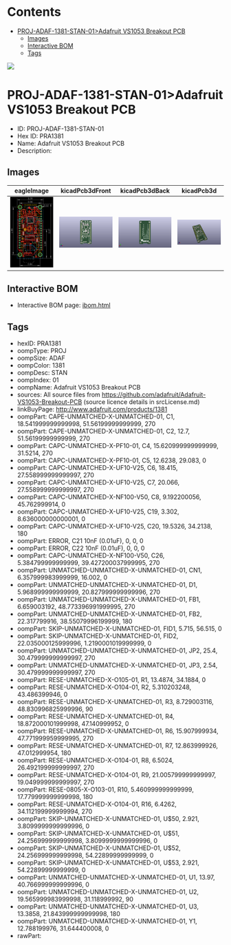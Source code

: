 



Contents
========

* [PROJ-ADAF-1381-STAN-01>Adafruit VS1053 Breakout PCB](#proj-adaf-1381-stan-01adafruit-vs1053-breakout-pcb)
	* [Images](#images)
	* [Interactive BOM](#interactive-bom)
	* [Tags](#tags)
  
![][im]
# PROJ-ADAF-1381-STAN-01>Adafruit VS1053 Breakout PCB

- ID: PROJ-ADAF-1381-STAN-01
- Hex ID: PRA1381
- Name: Adafruit VS1053 Breakout PCB
- Description: 

## Images
  
  

|eagleImage|kicadPcb3dFront|kicadPcb3dBack|kicadPcb3d|
| :---: | :---: | :---: | :---: |
|[![eagleImage](eagleImage_140.png)](eagleImage_600.png)|[![kicadPcb3dFront](kicadPcb3dFront_140.png)](kicadPcb3dFront_600.png)|[![kicadPcb3dBack](kicadPcb3dBack_140.png)](kicadPcb3dBack_600.png)|[![kicadPcb3d](kicadPcb3d_140.png)](kicadPcb3d_600.png)|

## Interactive BOM

- Interactive BOM page: [ibom.html](kicad/bom/ibom.html)

## Tags

- hexID: PRA1381
- oompType: PROJ
- oompSize: ADAF
- oompColor: 1381
- oompDesc: STAN
- oompIndex: 01
- oompName: Adafruit VS1053 Breakout PCB
- sources: All source files from https://github.com/adafruit/Adafruit-VS1053-Breakout-PCB (source licence details in srcLicense.md)
- linkBuyPage: http://www.adafruit.com/products/1381
- oompPart: CAPE-UNMATCHED-X-UNMATCHED-01, C1, 18.541999999999998, 51.56199999999999, 270
- oompPart: CAPE-UNMATCHED-X-UNMATCHED-01, C2, 12.7, 51.56199999999999, 270
- oompPart: CAPC-UNMATCHED-X-PF10-01, C4, 15.620999999999999, 31.5214, 270
- oompPart: CAPC-UNMATCHED-X-PF10-01, C5, 12.6238, 29.083, 0
- oompPart: CAPC-UNMATCHED-X-UF10-V25, C6, 18.415, 27.558999999999997, 270
- oompPart: CAPC-UNMATCHED-X-UF10-V25, C7, 20.066, 27.558999999999997, 270
- oompPart: CAPC-UNMATCHED-X-NF100-V50, C8, 9.192200056, 45.762999914, 0
- oompPart: CAPC-UNMATCHED-X-UF10-V25, C19, 3.302, 8.636000000000001, 0
- oompPart: CAPC-UNMATCHED-X-UF10-V25, C20, 19.5326, 34.2138, 180
- oompPart: ERROR, C21 10nF (0.01uF), 0, 0, 0
- oompPart: ERROR, C22 10nF (0.01uF), 0, 0, 0
- oompPart: CAPC-UNMATCHED-X-NF100-V50, C26, 5.384799999999999, 39.427200037999995, 270
- oompPart: UNMATCHED-UNMATCHED-X-UNMATCHED-01, CN1, 6.357999983999999, 16.002, 0
- oompPart: UNMATCHED-UNMATCHED-X-UNMATCHED-01, D1, 5.968999999999999, 20.827999999999996, 270
- oompPart: UNMATCHED-UNMATCHED-X-UNMATCHED-01, FB1, 6.659003192, 48.773396991999995, 270
- oompPart: UNMATCHED-UNMATCHED-X-UNMATCHED-01, FB2, 22.317799916, 38.55079996199999, 180
- oompPart: SKIP-UNMATCHED-X-UNMATCHED-01, FID1, 5.715, 56.515, 0
- oompPart: SKIP-UNMATCHED-X-UNMATCHED-01, FID2, 22.035000125999996, 1.2190001019999999, 0
- oompPart: UNMATCHED-UNMATCHED-X-UNMATCHED-01, JP2, 25.4, 30.479999999999997, 270
- oompPart: UNMATCHED-UNMATCHED-X-UNMATCHED-01, JP3, 2.54, 30.479999999999997, 270
- oompPart: RESE-UNMATCHED-X-O105-01, R1, 13.4874, 34.1884, 0
- oompPart: RESE-UNMATCHED-X-O104-01, R2, 5.310203248, 43.486399946, 0
- oompPart: RESE-UNMATCHED-X-UNMATCHED-01, R3, 8.729003116, 48.830996825999996, 90
- oompPart: RESE-UNMATCHED-X-UNMATCHED-01, R4, 18.872000101999998, 47.140999952, 0
- oompPart: RESE-UNMATCHED-X-UNMATCHED-01, R6, 15.907999934, 47.771999959999995, 270
- oompPart: RESE-UNMATCHED-X-UNMATCHED-01, R7, 12.863999926, 47.012999954, 180
- oompPart: RESE-UNMATCHED-X-O104-01, R8, 6.5024, 26.492199999999997, 270
- oompPart: RESE-UNMATCHED-X-O104-01, R9, 21.005799999999997, 19.049999999999997, 270
- oompPart: RESE-0805-X-O103-01, R10, 5.460999999999999, 17.779999999999998, 180
- oompPart: RESE-UNMATCHED-X-O104-01, R16, 6.4262, 34.112199999999994, 270
- oompPart: SKIP-UNMATCHED-X-UNMATCHED-01, U$50, 2.921, 3.8099999999999996, 0
- oompPart: SKIP-UNMATCHED-X-UNMATCHED-01, U$51, 24.256999999999998, 3.8099999999999996, 0
- oompPart: SKIP-UNMATCHED-X-UNMATCHED-01, U$52, 24.256999999999998, 54.22899999999999, 0
- oompPart: SKIP-UNMATCHED-X-UNMATCHED-01, U$53, 2.921, 54.22899999999999, 0
- oompPart: UNMATCHED-UNMATCHED-X-UNMATCHED-01, U1, 13.97, 40.766999999999996, 0
- oompPart: UNMATCHED-UNMATCHED-X-UNMATCHED-01, U2, 19.565999983999998, 31.118999992, 90
- oompPart: UNMATCHED-UNMATCHED-X-UNMATCHED-01, U3, 13.3858, 21.843999999999998, 180
- oompPart: UNMATCHED-UNMATCHED-X-UNMATCHED-01, Y1, 12.788199976, 31.644400008, 0
- rawPart: 



[im]: kicadPcb3d_450.png
